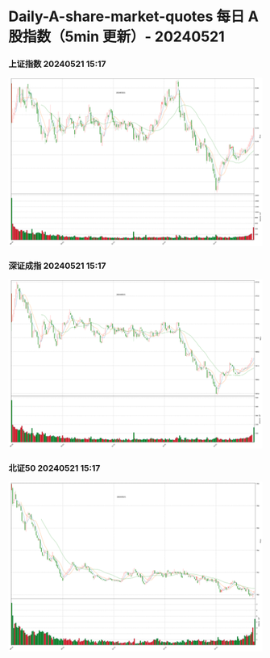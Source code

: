 
# Daily-A-share-market-quotes 每日 A 股指数（5min 更新）- 20240521

### 上证指数 20240521 15:17
![](./fig/2024/5/20240521-sh000001.png)

### 深证成指 20240521 15:17
![](./fig/2024/5/20240521-sz399001.png)

### 北证50 20240521 15:17
![](./fig/2024/5/20240521-bj899050.png)
